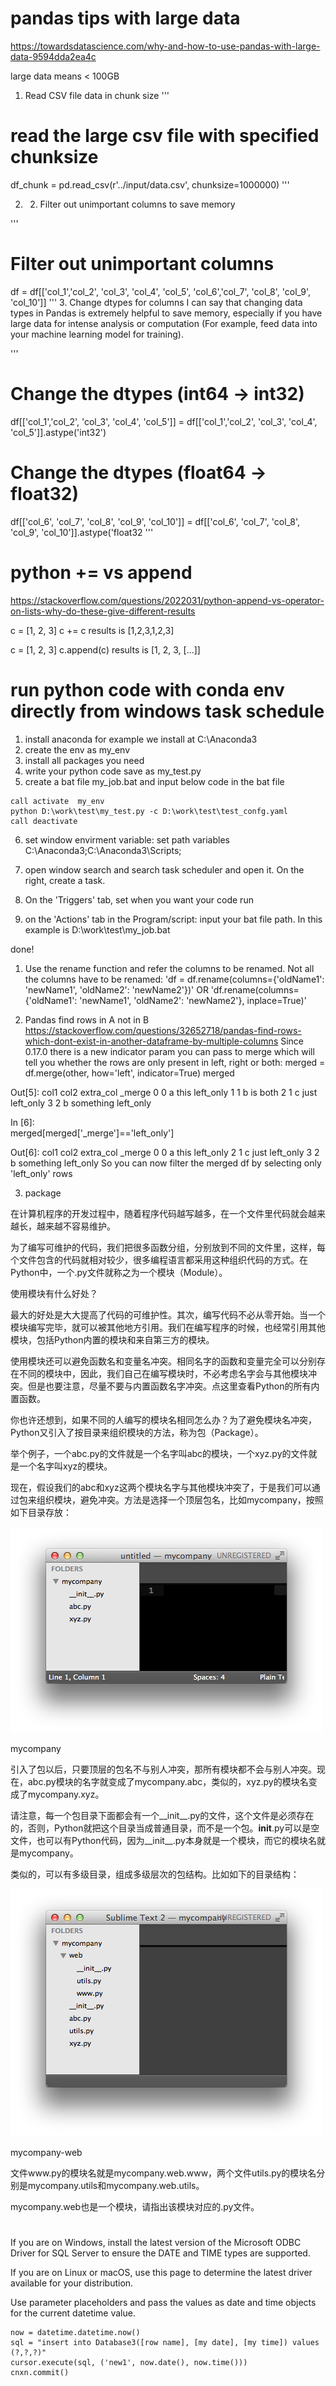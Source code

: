 # pandas tips with large data

https://towardsdatascience.com/why-and-how-to-use-pandas-with-large-data-9594dda2ea4c

large data means < 100GB 
1.  Read CSV file data in chunk size
'''
# read the large csv file with specified chunksize 
df_chunk = pd.read_csv(r'../input/data.csv', chunksize=1000000)
'''

2. 2. Filter out unimportant columns to save memory

'''
# Filter out unimportant columns
df = df[['col_1','col_2', 'col_3', 'col_4', 'col_5', 'col_6','col_7', 'col_8', 'col_9', 'col_10']]
'''
3. Change dtypes for columns
I can say that changing data types in Pandas is extremely helpful to save memory, especially if you have large data for intense analysis or computation (For example, feed data into your machine learning model for training).

'''
# Change the dtypes (int64 -> int32)
df[['col_1','col_2', 
    'col_3', 'col_4', 'col_5']] = df[['col_1','col_2', 
                                      'col_3', 'col_4', 'col_5']].astype('int32')

# Change the dtypes (float64 -> float32)
df[['col_6', 'col_7',
    'col_8', 'col_9', 'col_10']] = df[['col_6', 'col_7',
                                       'col_8', 'col_9', 'col_10']].astype('float32
'''

# python += vs append

https://stackoverflow.com/questions/2022031/python-append-vs-operator-on-lists-why-do-these-give-different-results

c = [1, 2, 3]
c += c 
results is [1,2,3,1,2,3]

c = [1, 2, 3]
c.append(c)
results is [1, 2, 3, [...]]



# run python code with conda env directly from windows task schedule

1. install anaconda for example we install at C:\Anaconda3
2. create the env as my_env
3. install all packages you need
4. write your python code save as my_test.py
5. create a bat file  my_job.bat and input below code in the bat file
```
call activate  my_env
python D:\work\test\my_test.py -c D:\work\test\test_confg.yaml
call deactivate
```
6. set window envirment variable: set path variables C:\Anaconda3;C:\Anaconda3\Scripts;

7. open window search and search task scheduler and open it. On the right, create a task.

8. On the 'Triggers' tab, set when you want your code run

9. on the 'Actions' tab in the Program/script: input your bat file path. In this example is D:\work\test\my_job.bat

done!


1. Use the rename function and refer the columns to be renamed. Not all the columns have to be renamed:
'df = df.rename(columns={'oldName1': 'newName1', 'oldName2': 'newName2'})'
OR
'df.rename(columns={'oldName1': 'newName1', 'oldName2': 'newName2'}, inplace=True)'


2. Pandas find rows in A not in B
https://stackoverflow.com/questions/32652718/pandas-find-rows-which-dont-exist-in-another-dataframe-by-multiple-columns
Since 0.17.0 there is a new indicator param you can pass to merge which will tell you whether the rows are only present in left, right or both:
merged = df.merge(other, how='left', indicator=True)
merged

Out[5]:
   col1 col2  extra_col     _merge
0     0    a       this  left_only
1     1    b         is       both
2     1    c       just  left_only
3     2    b  something  left_only

In [6]:    
merged[merged['_merge']=='left_only']

Out[6]:
   col1 col2  extra_col     _merge
0     0    a       this  left_only
2     1    c       just  left_only
3     2    b  something  left_only
So you can now filter the merged df by selecting only 'left_only' rows



3. package 

在计算机程序的开发过程中，随着程序代码越写越多，在一个文件里代码就会越来越长，越来越不容易维护。

为了编写可维护的代码，我们把很多函数分组，分别放到不同的文件里，这样，每个文件包含的代码就相对较少，很多编程语言都采用这种组织代码的方式。在Python中，一个.py文件就称之为一个模块（Module）。

使用模块有什么好处？

最大的好处是大大提高了代码的可维护性。其次，编写代码不必从零开始。当一个模块编写完毕，就可以被其他地方引用。我们在编写程序的时候，也经常引用其他模块，包括Python内置的模块和来自第三方的模块。

使用模块还可以避免函数名和变量名冲突。相同名字的函数和变量完全可以分别存在不同的模块中，因此，我们自己在编写模块时，不必考虑名字会与其他模块冲突。但是也要注意，尽量不要与内置函数名字冲突。点这里查看Python的所有内置函数。

你也许还想到，如果不同的人编写的模块名相同怎么办？为了避免模块名冲突，Python又引入了按目录来组织模块的方法，称为包（Package）。

举个例子，一个abc.py的文件就是一个名字叫abc的模块，一个xyz.py的文件就是一个名字叫xyz的模块。

现在，假设我们的abc和xyz这两个模块名字与其他模块冲突了，于是我们可以通过包来组织模块，避免冲突。方法是选择一个顶层包名，比如mycompany，按照如下目录存放：

![example](0.png "example")

mycompany

引入了包以后，只要顶层的包名不与别人冲突，那所有模块都不会与别人冲突。现在，abc.py模块的名字就变成了mycompany.abc，类似的，xyz.py的模块名变成了mycompany.xyz。

请注意，每一个包目录下面都会有一个__init__.py的文件，这个文件是必须存在的，否则，Python就把这个目录当成普通目录，而不是一个包。__init__.py可以是空文件，也可以有Python代码，因为__init__.py本身就是一个模块，而它的模块名就是mycompany。

类似的，可以有多级目录，组成多级层次的包结构。比如如下的目录结构：

![example](https://github.com/handongfeng/researchNotes/blob/master/0%20(1).png "example")

mycompany-web

文件www.py的模块名就是mycompany.web.www，两个文件utils.py的模块名分别是mycompany.utils和mycompany.web.utils。

mycompany.web也是一个模块，请指出该模块对应的.py文件。



#

If you are on Windows, install the latest version of the Microsoft ODBC Driver for SQL Server to ensure the DATE and TIME types are supported.

If you are on Linux or macOS, use this page to determine the latest driver available for your distribution.

Use parameter placeholders and pass the values as date and time objects for the current datetime value.
```
now = datetime.datetime.now()
sql = "insert into Database3([row name], [my date], [my time]) values (?,?,?)"
cursor.execute(sql, ('new1', now.date(), now.time()))
cnxn.commit()
```
